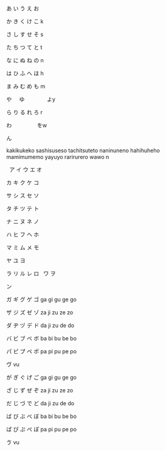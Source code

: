 あ
い
う
え 
お 

か
き
く
け
こ k

さ
し
す 
せ 
そ s

た 
ち
つ
て 
と t

な
に
ぬ
ね
の n

は
ひ 
ふ 
へ
ほ h

ま
み
む
め
も m

や
     ゆ
               よy
                  

ら
り
る
れ
ろ r

わ
                   をw

ん

kakikukeko
sashisuseso
tachitsuteto
naninuneno
hahihuheho 
mamimumemo
yayuyo
rarirurero
wawo
n


 
ア	イ	ウ	エ	オ

カ	キ	ク	ケ	コ 

サ	シ	ス	セ	ソ

タ	チ	ツ	テ	ト

ナ	ニ	ヌ	ネ	ノ 

ハ	ヒ	フ	ヘ	ホ 

マ	ミ	ム	メ	モ 	

ヤ	ユ	ヨ


ラ	リ	ル	レ	ロ
 
ワ	ヲ 

ン 

ガ	ギ	グ	ゲ	ゴ ga	gi	gu	ge	go

ザ	ジ	ズ	ゼ	ゾ za	ji	zu	ze	zo

ダ	ヂ	ヅ	デ	ド da	ji	zu	de	do

バ	ビ	ブ	ベ	ボ ba	bi	bu	be	bo

パ	ピ	プ	ペ ポ pa	pi	pu	pe	po

ヴ vu

が	ぎ	ぐ	げ	ご ga	gi	gu	ge	go

ざ	じ	ず	ぜ	ぞ za	ji	zu	ze	zo

だ	じ	づ	で	ど da	ji	zu	de	do

ば	び	ぶ	べ	ぼ ba	bi	bu	be	bo

ぱ	ぴ	ぷ	ぺ ぽ pa	pi	pu	pe	po

ゔ vu
